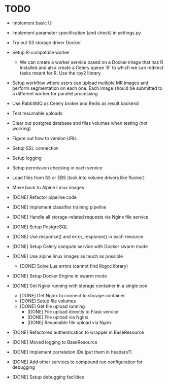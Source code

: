 # TODO
    
 - Implement basic UI
 - Implement parameter specification (and check) in settings.py
 - Try out S3 storage driver Docker
 
 - Setup R-compatible worker
     - We can create a worker service based on a Docker image that has R
       installed and also create a Celery queue 'R' to which we can redirect
       tasks meant for R. Use the rpy2 library.
       
 - Setup workflow where users can upload multiple MR images and perform
   segmentation on each one. Each image should be submitted to a different
   worker for parallel processing

 - Use RabbitMQ as Celery broker and Redis as result backend
 - Test resumable uploads
 - Clear out postgres database and files volumes when testing (not working)
 - Figure out how to version URIs
 - Setup SSL connection
 - Setup logging
 - Setup permission checking in each service
 - Load files from S3 or EBS (look into volume drivers like flocker)
 - Move back to Alpine Linux images
 
 - [DONE] Refactor pipeline code
 - [DONE] Implement classifier training pipeline
 - [DONE] Handle all storage-related requests via Nginx file service
 - [DONE] Setup PostgreSQL
 - [DONE] Use response() and error_response() in each resource
 - [DONE] Setup Celery compute service with Docker swarm mode
 - [DONE] Use alpine linux images as much as possible
   - [DONE] Solve Lua errors (cannot find libgcc library)
 - [DONE] Setup Docker Engine in swarm mode   
 - [DONE] Get Nginx running with storage container in a single pod
   - [DONE] Get Nginx to connect to storage container
   - [DONE] Setup file volumes
   - [DONE] Get file upload running
     - [DONE] File upload directly to Flask service
     - [DONE] File upload via Nginx
     - [DONE] Resumable file upload via Nginx
 - [DONE] Refactored authentication to wrapper in BaseResource
 - [DONE] Moved logging to BaseResource
 - [DONE] Implement correlation IDs (put them in headers?)
 - [DONE] Add other services to compound run configuration for debugging
 - [DONE] Setup debugging facilities
